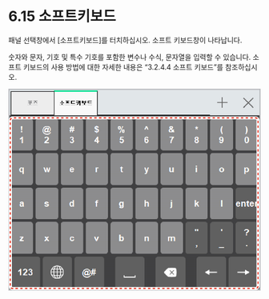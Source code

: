 # 6.15 소프트키보드

패널 선택창에서 \[소프트키보드\]를 터치하십시오. 소프트 키보드창이 나타납니다.

숫자와 문자, 기호 및 특수 기호를 포함한 변수나 수식, 문자열을 입력할 수 있습니다. 소프트 키보드의 사용 방법에 대한 자세한 내용은 “3.2.4.4 소프트 키보드”를 참조하십시오.

![그림 47 소프트 키보드](../.gitbook/assets/image%20%28176%29.png)

